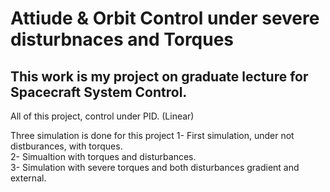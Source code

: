 # Attiude & Orbit Control under severe disturbnaces and Torques

## This work is my project on graduate lecture for Spacecraft System Control.

All of this project, control under PID. (Linear)

Three simulation is done for this project
1- First simulation, under not distburances, with torques.  <br>
2- Simualtion with torques and disturbances. <br>
3- Simulation with severe torques and both disturbances gradient and external. 
